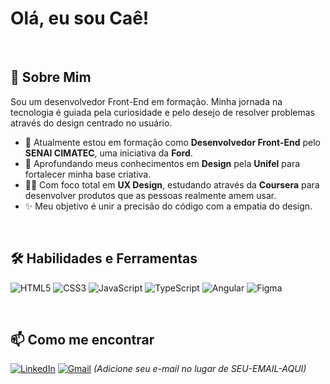 # Olá, eu sou Caê! 

<br>

## 🚀 Sobre Mim
Sou um desenvolvedor Front-End em formação. Minha jornada na tecnologia é guiada pela curiosidade e pelo desejo de resolver problemas através do design centrado no usuário.

- 🌱 Atualmente estou em formação como **Desenvolvedor Front-End** pelo **SENAI CIMATEC**, uma iniciativa da **Ford**.
- 🎨 Aprofundando meus conhecimentos em **Design** pela **Unifel** para fortalecer minha base criativa.
- 👨‍💻 Com foco total em **UX Design**, estudando através da **Coursera** para desenvolver produtos que as pessoas realmente amem usar.
- ✨ Meu objetivo é unir a precisão do código com a empatia do design.

<br>

## 🛠️ Habilidades e Ferramentas

![HTML5](https://img.shields.io/badge/HTML5-E34F26?style=for-the-badge&logo=html5&logoColor=white)
![CSS3](https://img.shields.io/badge/CSS3-1572B6?style=for-the-badge&logo=css3&logoColor=white)
![JavaScript](https://img.shields.io/badge/JavaScript-F7DF1E?style=for-the-badge&logo=javascript&logoColor=black)
![TypeScript](https://img.shields.io/badge/TypeScript-007ACC?style=for-the-badge&logo=typescript&logoColor=white)
![Angular](https://img.shields.io/badge/Angular-DD0031?style=for-the-badge&logo=angular&logoColor=white)
![Figma](https://img.shields.io/badge/Figma-F24E1E?style=for-the-badge&logo=figma&logoColor=white)

<br>

## 📫 Como me encontrar

[![LinkedIn](https://img.shields.io/badge/LinkedIn-0077B5?style=for-the-badge&logo=linkedin&logoColor=white)](https://www.linkedin.com/in/caê-bertuol-086385356/)
[![Gmail](https://img.shields.io/badge/Gmail-D14836?style=for-the-badge&logo=gmail&logoColor=white)](mailto:ellebertuol@gmail.com)
*(Adicione seu e-mail no lugar de SEU-EMAIL-AQUI)*
